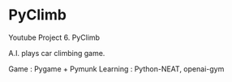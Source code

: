 # PyClimb
Youtube Project 6. PyClimb

A.I. plays car climbing game.

Game : Pygame + Pymunk
Learning : Python-NEAT, openai-gym
